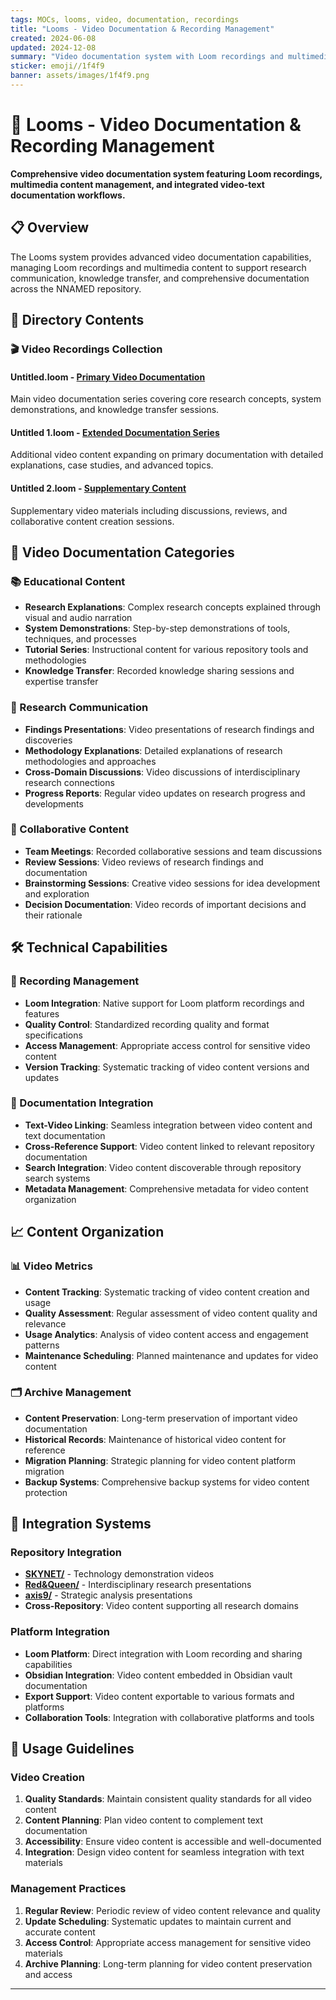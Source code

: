 ```yaml
---
tags: MOCs, looms, video, documentation, recordings
title: "Looms - Video Documentation & Recording Management"
created: 2024-06-08
updated: 2024-12-08
summary: "Video documentation system with Loom recordings and multimedia content management"
sticker: emoji//1f4f9
banner: assets/images/1f4f9.png
---
```


# 🎥 Looms - Video Documentation & Recording Management

**Comprehensive video documentation system featuring Loom recordings, multimedia content management, and integrated video-text documentation workflows.**

## 📋 Overview

The Looms system provides advanced video documentation capabilities, managing Loom recordings and multimedia content to support research communication, knowledge transfer, and comprehensive documentation across the NNAMED repository.

## 📂 Directory Contents

### 🎬 Video Recordings Collection

#### **Untitled.loom** - [Primary Video Documentation](Untitled.loom)
Main video documentation series covering core research concepts, system demonstrations, and knowledge transfer sessions.

#### **Untitled 1.loom** - [Extended Documentation Series](Untitled%201.loom)
Additional video content expanding on primary documentation with detailed explanations, case studies, and advanced topics.

#### **Untitled 2.loom** - [Supplementary Content](Untitled%202.loom)
Supplementary video materials including discussions, reviews, and collaborative content creation sessions.

## 🎯 Video Documentation Categories

### 📚 Educational Content
- **Research Explanations**: Complex research concepts explained through visual and audio narration
- **System Demonstrations**: Step-by-step demonstrations of tools, techniques, and processes
- **Tutorial Series**: Instructional content for various repository tools and methodologies
- **Knowledge Transfer**: Recorded knowledge sharing sessions and expertise transfer

### 🔬 Research Communication
- **Findings Presentations**: Video presentations of research findings and discoveries
- **Methodology Explanations**: Detailed explanations of research methodologies and approaches
- **Cross-Domain Discussions**: Video discussions of interdisciplinary research connections
- **Progress Reports**: Regular video updates on research progress and developments

### 💼 Collaborative Content
- **Team Meetings**: Recorded collaborative sessions and team discussions
- **Review Sessions**: Video reviews of research findings and documentation
- **Brainstorming Sessions**: Creative video sessions for idea development and exploration
- **Decision Documentation**: Video records of important decisions and their rationale

## 🛠️ Technical Capabilities

### 🎥 Recording Management
- **Loom Integration**: Native support for Loom platform recordings and features
- **Quality Control**: Standardized recording quality and format specifications
- **Access Management**: Appropriate access control for sensitive video content
- **Version Tracking**: Systematic tracking of video content versions and updates

### 🔗 Documentation Integration
- **Text-Video Linking**: Seamless integration between video content and text documentation
- **Cross-Reference Support**: Video content linked to relevant repository documentation
- **Search Integration**: Video content discoverable through repository search systems
- **Metadata Management**: Comprehensive metadata for video content organization

## 📈 Content Organization

### 📊 Video Metrics
- **Content Tracking**: Systematic tracking of video content creation and usage
- **Quality Assessment**: Regular assessment of video content quality and relevance
- **Usage Analytics**: Analysis of video content access and engagement patterns
- **Maintenance Scheduling**: Planned maintenance and updates for video content

### 🗂️ Archive Management
- **Content Preservation**: Long-term preservation of important video documentation
- **Historical Records**: Maintenance of historical video content for reference
- **Migration Planning**: Strategic planning for video content platform migration
- **Backup Systems**: Comprehensive backup systems for video content protection

## 🔗 Integration Systems

### Repository Integration
- **[SKYNET/](../SKYNET/SKYNET.md)** - Technology demonstration videos
- **[Red&Queen/](../Red&Queen/Red&Queen.md)** - Interdisciplinary research presentations
- **[axis9/](../axis9/axis9.md)** - Strategic analysis presentations
- **Cross-Repository**: Video content supporting all research domains

### Platform Integration
- **Loom Platform**: Direct integration with Loom recording and sharing capabilities
- **Obsidian Integration**: Video content embedded in Obsidian vault documentation
- **Export Support**: Video content exportable to various formats and platforms
- **Collaboration Tools**: Integration with collaborative platforms and tools

## 🚀 Usage Guidelines

### Video Creation
1. **Quality Standards**: Maintain consistent quality standards for all video content
2. **Content Planning**: Plan video content to complement text documentation
3. **Accessibility**: Ensure video content is accessible and well-documented
4. **Integration**: Design video content for seamless integration with text materials

### Management Practices
1. **Regular Review**: Periodic review of video content relevance and quality
2. **Update Scheduling**: Systematic updates to maintain current and accurate content
3. **Access Control**: Appropriate access management for sensitive video materials
4. **Archive Planning**: Long-term planning for video content preservation and access

---

```folder-index-content
```